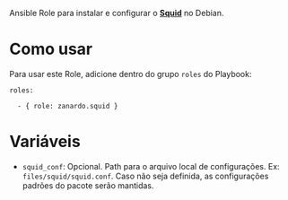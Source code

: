 Ansible Role para instalar e configurar o
**[Squid](http://www.squid-cache.org/)** no Debian.

# Como usar

Para usar este Role, adicione dentro do grupo ``roles`` do Playbook:

```
roles:

  - { role: zanardo.squid }
```

# Variáveis

 - ``squid_conf``: Opcional. Path para o arquivo local de configurações. Ex:
   ``files/squid/squid.conf``. Caso não seja definida, as configurações padrões
   do pacote serão mantidas.
